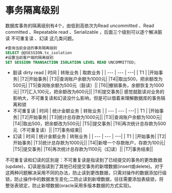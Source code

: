# 事务隔离级别

数据库事务的隔离级别有4个，由低到高依次为Read uncommitted 、Read committed 、Repeatable read 、Serializable ，后面三个级别可以逐个解决脏读 不可重复读 、幻读 这几类问题。
```sql
#查询当前会话的事务隔离级别
SELECT @@SESSION.tx_isolation
#设置当前客户端的隔离级别
SET SESSION TRANSACTION ISOLATION LEVEL READ UNCOMMITTED;
```
- 脏读 dirty read
| 时间 | 转账业务 | 取款业务 |
| --- | --- | ---|
| T1 | |开始事务|
|T2|开始事务|
|T3||查询账户余额为1000元|
|T4||取出500，把余额改为500元|
|T5|查询账余额为500元（脏读）||
|T6||撤销事务，余额恢复为1000元|
|T7|汇入100元，把余额改为600元||
|T8|提交事务||
感觉就脏读对业务的影响大，不可重复读和幻读没什么影响，但是可以借着来理解数据库的事务隔离和锁
- 不可重复读
| 时间 | 统计金额业务 | 转账业务 |
| --- | --- | ---|
| T1 | |开始事务|
|T2|开始事务|
|T3|统计总存款为1000元||
|T3||查询账户余额为1000元|
|T4||取出500，把余额改为500元|
|T5||提交事务|
|T6|再次统计总存款为500元（不可重复读）||
|T7|事务结束||
- 幻读 
| 时间 | 统计金额业务 | 转账业务 |
| --- | --- | ---|
| T1 | |开始事务|
|T2|开始事务|
|T3|统计总存款为1000元||
|T4||新增一个存款账户，存款为100元|
|T5||提交事务|
|T6|再次统计总存款为1100元（幻读）||
|T7|事务结束||


不可重复读和幻读的区别是：不可重复读是指读到了已经提交的事务的更改数据(update)，幻读是指读到了其他已经提交事务的新增数据(insert或delete)。对于这两种问题解决采用不同的办法，防止读到更改数据，只需对操作的数据添加行级锁，防止操作中的数据发生变化;二防止读到新增数据，往往需要添加表级锁，将整张表锁定，防止新增数据(oracle采用多版本数据的方式实现)。